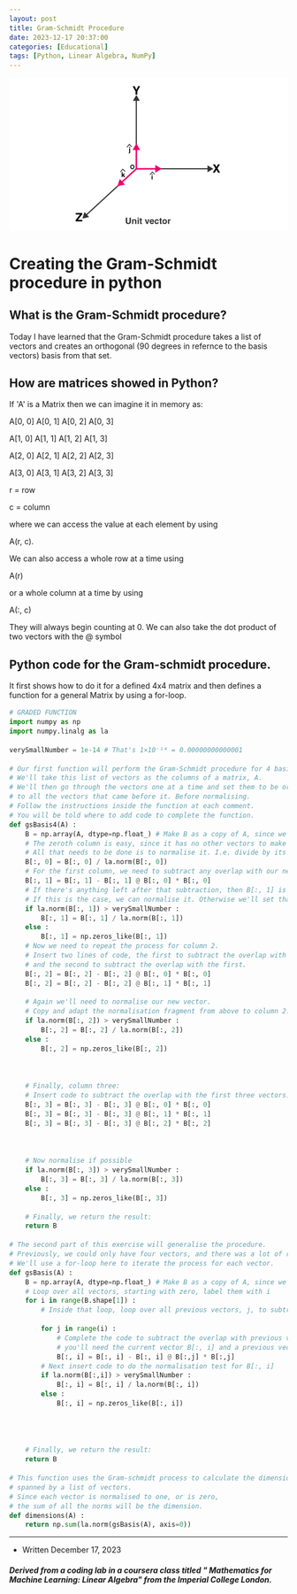 ```yaml
---
layout: post
title: Gram-Schmidt Procedure 
date: 2023-12-17 20:37:00
categories: [Educational]
tags: [Python, Linear Algebra, NumPy]
---
```


![Unit Vector of 3-D space](/assets/Unitvector3dimensional.png)

# Creating the Gram-Schmidt procedure in python 
## What is the Gram-Schmidt procedure? 
Today I have learned that the Gram-Schmidt procedure takes a list of vectors and creates an orthogonal (90 degrees in refernce to the basis vectors) basis from that set. 

## How are matrices showed in Python?
If 'A' is a Matrix then we can imagine it in memory as:

A[0, 0]  A[0, 1]  A[0, 2]  A[0, 3]

A[1, 0]  A[1, 1]  A[1, 2]  A[1, 3]

A[2, 0]  A[2, 1]  A[2, 2]  A[2, 3]

A[3, 0]  A[3, 1]  A[3, 2]  A[3, 3]

r = row

c = column

where we can access the value at each element by using 

A(r, c). 

We can also access a whole row at a time using 

A(r)

or a whole column at a time by using 

A(:, c)

They will always begin counting at 0.
We can also take the dot product of two vectors with the @ symbol

## Python code for the Gram-schmidt procedure. 
It first shows how to do it for a defined 4x4 matrix and then defines a function for a general Matrix by using a for-loop.

```python
# GRADED FUNCTION
import numpy as np
import numpy.linalg as la

verySmallNumber = 1e-14 # That's 1×10⁻¹⁴ = 0.00000000000001

# Our first function will perform the Gram-Schmidt procedure for 4 basis vectors.
# We'll take this list of vectors as the columns of a matrix, A.
# We'll then go through the vectors one at a time and set them to be orthogonal
# to all the vectors that came before it. Before normalising.
# Follow the instructions inside the function at each comment.
# You will be told where to add code to complete the function.
def gsBasis4(A) :
    B = np.array(A, dtype=np.float_) # Make B as a copy of A, since we're going to alter it's values.
    # The zeroth column is easy, since it has no other vectors to make it normal to.
    # All that needs to be done is to normalise it. I.e. divide by its modulus, or norm.
    B[:, 0] = B[:, 0] / la.norm(B[:, 0])
    # For the first column, we need to subtract any overlap with our new zeroth vector.
    B[:, 1] = B[:, 1] - B[:, 1] @ B[:, 0] * B[:, 0]
    # If there's anything left after that subtraction, then B[:, 1] is linearly independant of B[:, 0]
    # If this is the case, we can normalise it. Otherwise we'll set that vector to zero.
    if la.norm(B[:, 1]) > verySmallNumber :
        B[:, 1] = B[:, 1] / la.norm(B[:, 1])
    else :
        B[:, 1] = np.zeros_like(B[:, 1])
    # Now we need to repeat the process for column 2.
    # Insert two lines of code, the first to subtract the overlap with the zeroth vector,
    # and the second to subtract the overlap with the first.
    B[:, 2] = B[:, 2] - B[:, 2] @ B[:, 0] * B[:, 0]
    B[:, 2] = B[:, 2] - B[:, 2] @ B[:, 1] * B[:, 1]
    
    # Again we'll need to normalise our new vector.
    # Copy and adapt the normalisation fragment from above to column 2.
    if la.norm(B[:, 2]) > verySmallNumber :
        B[:, 2] = B[:, 2] / la.norm(B[:, 2])
    else :
        B[:, 2] = np.zeros_like(B[:, 2])
    
    
    
    # Finally, column three:
    # Insert code to subtract the overlap with the first three vectors.
    B[:, 3] = B[:, 3] - B[:, 3] @ B[:, 0] * B[:, 0]
    B[:, 3] = B[:, 3] - B[:, 3] @ B[:, 1] * B[:, 1]
    B[:, 3] = B[:, 3] - B[:, 3] @ B[:, 2] * B[:, 2]
    
    
    
    # Now normalise if possible
    if la.norm(B[:, 3]) > verySmallNumber :
        B[:, 3] = B[:, 3] / la.norm(B[:, 3])
    else :
        B[:, 3] = np.zeros_like(B[:, 3])
    
    # Finally, we return the result:
    return B

# The second part of this exercise will generalise the procedure.
# Previously, we could only have four vectors, and there was a lot of repeating in the code.
# We'll use a for-loop here to iterate the process for each vector.
def gsBasis(A) :
    B = np.array(A, dtype=np.float_) # Make B as a copy of A, since we're going to alter it's values.
    # Loop over all vectors, starting with zero, label them with i
    for i in range(B.shape[1]) :
        # Inside that loop, loop over all previous vectors, j, to subtract.
        
        for j in range(i) :
            # Complete the code to subtract the overlap with previous vectors.
            # you'll need the current vector B[:, i] and a previous vector B[:, j]
            B[:, i] = B[:, i] - B[:, i] @ B[:,j] * B[:,j]
        # Next insert code to do the normalisation test for B[:, i]
        if la.norm(B[:,i]) > verySmallNumber :
            B[:, i] = B[:, i] / la.norm(B[:, i])
        else :
            B[:, i] = np.zeros_like(B[:, i])
    
            
        
            
    # Finally, we return the result:
    return B

# This function uses the Gram-schmidt process to calculate the dimension
# spanned by a list of vectors.
# Since each vector is normalised to one, or is zero,
# the sum of all the norms will be the dimension.
def dimensions(A) :
    return np.sum(la.norm(gsBasis(A), axis=0))
```


----
* Written December 17, 2023

##### Derived from a coding lab in a coursera class titled " Mathematics for Machine Learning: Linear Algebra" from the Imperial College London.
<script src="https://giscus.app/client.js"
        data-repo="[ENTER REPO HERE]"
        data-repo-id="[ENTER REPO ID HERE]"
        data-category="[ENTER CATEGORY NAME HERE]"
        data-category-id="[ENTER CATEGORY ID HERE]"
        data-mapping="pathname"
        data-strict="0"
        data-reactions-enabled="1"
        data-emit-metadata="0"
        data-input-position="bottom"
        data-theme="preferred_color_scheme"
        data-lang="en"
        crossorigin="anonymous"
        async>
</script>
